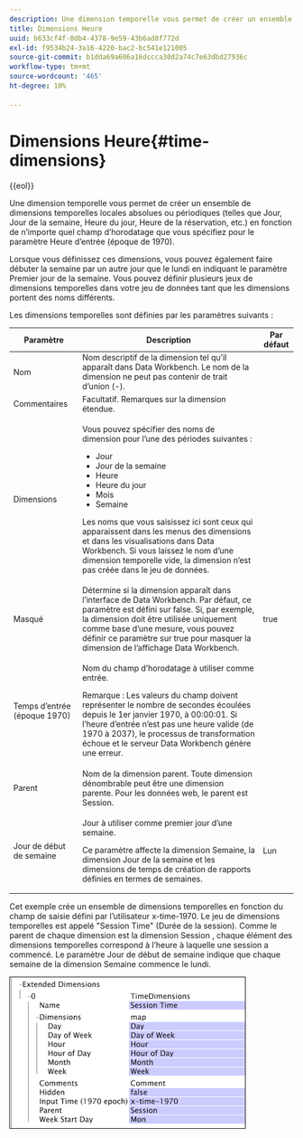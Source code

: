 ```yaml
---
description: Une dimension temporelle vous permet de créer un ensemble de dimensions temporelles locales absolues ou périodiques (telles que Jour, Jour de la semaine, Heure du jour, Heure de la réservation, etc.) en fonction de n’importe quel champ d’horodatage que vous spécifiez pour le paramètre Heure d’entrée (époque de 1970).
title: Dimensions Heure
uuid: b633cf4f-0db4-4378-9e59-43b6ad8f772d
exl-id: f9534b24-3a16-4220-bac2-bc541e121005
source-git-commit: b1dda69a606a16dccca30d2a74c7e63dbd27936c
workflow-type: tm+mt
source-wordcount: '465'
ht-degree: 10%

---
```


# Dimensions Heure{#time-dimensions}

{{eol}}

Une dimension temporelle vous permet de créer un ensemble de dimensions temporelles locales absolues ou périodiques (telles que Jour, Jour de la semaine, Heure du jour, Heure de la réservation, etc.) en fonction de n’importe quel champ d’horodatage que vous spécifiez pour le paramètre Heure d’entrée (époque de 1970).

Lorsque vous définissez ces dimensions, vous pouvez également faire débuter la semaine par un autre jour que le lundi en indiquant le paramètre Premier jour de la semaine. Vous pouvez définir plusieurs jeux de dimensions temporelles dans votre jeu de données tant que les dimensions portent des noms différents.

Les dimensions temporelles sont définies par les paramètres suivants :

<table id="table_9734F6CD7ABA4661A2F9A5FB948A7282"> 
 <thead> 
  <tr> 
   <th colname="col1" class="entry"> Paramètre </th> 
   <th colname="col2" class="entry"> Description </th> 
   <th colname="col3" class="entry"> Par défaut </th> 
  </tr> 
 </thead>
 <tbody> 
  <tr> 
   <td colname="col1"> Nom </td> 
   <td colname="col2"> Nom descriptif de la dimension tel qu’il apparaît dans Data Workbench. Le nom de la dimension ne peut pas contenir de trait d’union (-). </td> 
   <td colname="col3"> </td> 
  </tr> 
  <tr> 
   <td colname="col1"> Commentaires </td> 
   <td colname="col2"> Facultatif. Remarques sur la dimension étendue. </td> 
   <td colname="col3"> </td> 
  </tr> 
  <tr> 
   <td colname="col1"> Dimensions </td> 
   <td colname="col2"> <p>Vous pouvez spécifier des noms de dimension pour l’une des périodes suivantes : </p> <p> 
     <ul id="ul_EB0837DD66BE4004A615A6029EEF4CD5"> 
      <li id="li_2E46E6DB004E443C8CC831DCEE743D60"> Jour </li> 
      <li id="li_F59A27779EBE4E2A84E0972EE8BCDFA7"> Jour de la semaine </li> 
      <li id="li_7D74CD547ED1449091EF7B2E0E8C46DE"> Heure </li> 
      <li id="li_706AF9D385CB44C098DEBACA3BA2CD4B"> Heure du jour </li> 
      <li id="li_76FBF69B25954885A0192D308A155E41"> Mois </li> 
      <li id="li_3C16955BE5C54291A25E25CD31259661"> Semaine </li> 
     </ul> </p> <p> Les noms que vous saisissez ici sont ceux qui apparaissent dans les menus des dimensions et dans les visualisations dans Data Workbench. Si vous laissez le nom d’une dimension temporelle vide, la dimension n’est pas créée dans le jeu de données. </p> </td> 
   <td colname="col3"> </td> 
  </tr> 
  <tr> 
   <td colname="col1"> Masqué </td> 
   <td colname="col2"> Détermine si la dimension apparaît dans l’interface de Data Workbench. Par défaut, ce paramètre est défini sur false. Si, par exemple, la dimension doit être utilisée uniquement comme base d’une mesure, vous pouvez définir ce paramètre sur true pour masquer la dimension de l’affichage Data Workbench. </td> 
   <td colname="col3"> true </td> 
  </tr> 
  <tr> 
   <td colname="col1"> Temps d’entrée (époque 1970) </td> 
   <td colname="col2"> <p>Nom du champ d’horodatage à utiliser comme entrée. </p> <p> <p>Remarque : Les valeurs du champ doivent représenter le nombre de secondes écoulées depuis le 1er janvier 1970, à 00:00:01. Si l’heure d’entrée n’est pas une heure valide (de 1970 à 2037), le processus de transformation échoue et le serveur Data Workbench génère une erreur. </p> </p> </td> 
   <td colname="col3"> </td> 
  </tr> 
  <tr> 
   <td colname="col1"> Parent </td> 
   <td colname="col2"> Nom de la dimension parent. Toute dimension dénombrable peut être une dimension parente. Pour les données web, le parent est Session. </td> 
   <td colname="col3"> </td> 
  </tr> 
  <tr> 
   <td colname="col1"> Jour de début de semaine </td> 
   <td colname="col2"> <p>Jour à utiliser comme premier jour d’une semaine. </p> <p> Ce paramètre affecte la dimension Semaine, la dimension Jour de la semaine et les dimensions de temps de création de rapports définies en termes de semaines. </p> </td> 
   <td colname="col3"> Lun </td> 
  </tr> 
 </tbody> 
</table>

Cet exemple crée un ensemble de dimensions temporelles en fonction du champ de saisie défini par l’utilisateur x-time-1970. Le jeu de dimensions temporelles est appelé &quot;Session Time&quot; (Durée de la session). Comme le parent de chaque dimension est la dimension Session , chaque élément des dimensions temporelles correspond à l’heure à laquelle une session a commencé. Le paramètre Jour de début de semaine indique que chaque semaine de la dimension Semaine commence le lundi.

![](assets/cfg_Transformation_Dim_TimeDim.png)
